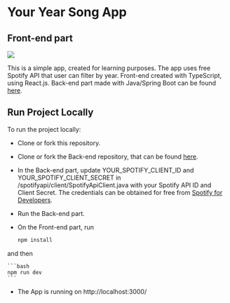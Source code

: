 # Your Year Song App
## Front-end part

![](demo.gif)

This is a simple app, created for learning purposes. The app uses free Spotify API that user can filter by year.
Front-end created with TypeScript, using React.js. Back-end part made with Java/Spring Boot can be found [here](https://github.com/LienaRi/Your-Year-Song-App).

## Run Project Locally

To run the project locally:

- Clone or fork this repository.
- Clone or fork the Back-end repository, that can be found [here](https://github.com/LienaRi/Your-Year-Song-App).
- In the Back-end part, update YOUR_SPOTIFY_CLIENT_ID and YOUR_SPOTIFY_CLIENT_SECRET in /spotifyapi/client/SpotifyApiClient.java with your Spotify API ID and Client Secret. The credentials can be obtained for free from [Spotify for Developers](https://developer.spotify.com/).
- Run the Back-end part.
- On the Front-end part, run

    ```bash
    npm install
    ```
    
and then
    
    ```bash
    npm run dev
    ```
    
- The App is running on http://localhost:3000/


